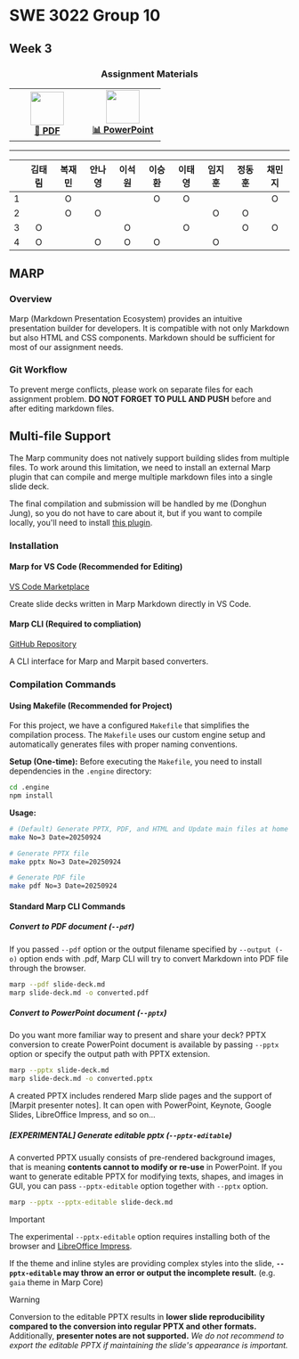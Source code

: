 # SWE 3022 Group 10

## Week 3

<div align="center">

### Assignment Materials

<table>
<tr>
<td align="center" width="120">
<a href="./main.pdf">
<img src="https://img.icons8.com/?size=100&id=13417&format=png&color=000000" width="60px"/>
<br/>
<strong>📄 PDF</strong>
</a>
</td>
<td align="center" width="120">
<a href="./main.pptx">
<img src="https://img.icons8.com/?size=100&id=117557&format=png&color=000000" width="60px"/>
<br/>
<strong>📊 PowerPoint</strong>
</a>
</td>
</tr>
</table>
</div>

---




| | 김태림 | 복재민 | 안나영 | 이석원 | 이승환 | 이태영 | 임지훈 | 정동훈 | 채민지 | 
|-|:-----:|:-----:|:-----:|:-----:|:-----:|:-----:|:-----:|:-----:|:-----:|
|1|       |   O   |       |       |   O   |   O   |       |       |   O   |
|2|       |   O   |   O   |       |       |       |   O   |   O   |       |
|3|   O   |       |       |   O   |       |   O   |       |   O   |   O   |
|4|   O   |       |   O   |   O   |   O   |       |   O   |       |       |

## MARP

### Overview
Marp (Markdown Presentation Ecosystem) provides an intuitive presentation builder for developers. It is compatible with not only Markdown but also HTML and CSS components. Markdown should be sufficient for most of our assignment needs.

### Git Workflow
To prevent merge conflicts, please work on separate files for each assignment problem. **DO NOT FORGET TO PULL AND PUSH** before and after editing markdown files.

## Multi-file Support
The Marp community does not natively support building slides from multiple files. To work around this limitation, we need to install an external Marp plugin that can compile and merge multiple markdown files into a single slide deck. 

The final compilation and submission will be handled by me (Donghun Jung), so you do not have to care about it, but if you want to compile locally, you'll need to install [this plugin](https://github.com/camelaissani/markdown-it-include).


### Installation

#### Marp for VS Code (Recommended for Editing)
[VS Code Marketplace](https://marketplace.visualstudio.com/items?itemName=marp-team.marp-vscode)

Create slide decks written in Marp Markdown directly in VS Code.

#### Marp CLI (Required to compliation)
[GitHub Repository](https://github.com/marp-team/marp-cli)

A CLI interface for Marp and Marpit based converters.

### Compilation Commands

#### Using Makefile (Recommended for Project)
For this project, we have a configured `Makefile` that simplifies the compilation process. The `Makefile` uses our custom engine setup and automatically generates files with proper naming conventions.

**Setup (One-time):**
Before executing the `Makefile`, you need to install dependencies in the `.engine` directory:

```bash
cd .engine
npm install
```

**Usage:**
```bash
# (Default) Generate PPTX, PDF, and HTML and Update main files at home directory.
make No=3 Date=20250924
```
```bash
# Generate PPTX file
make pptx No=3 Date=20250924
```
```bash
# Generate PDF file  
make pdf No=3 Date=20250924
```

#### Standard Marp CLI Commands

##### Convert to PDF document (`--pdf`) 

If you passed `--pdf` option or the output filename specified by `--output (-o)` option ends with .pdf, Marp CLI will try to convert Markdown into PDF file through the browser.

```bash
marp --pdf slide-deck.md
marp slide-deck.md -o converted.pdf
```
##### Convert to PowerPoint document (`--pptx`) 

Do you want more familiar way to present and share your deck? PPTX conversion to create PowerPoint document is available by passing `--pptx` option or specify the output path with PPTX extension.

```bash
marp --pptx slide-deck.md
marp slide-deck.md -o converted.pptx
```

A created PPTX includes rendered Marp slide pages and the support of [Marpit presenter notes]. It can open with PowerPoint, Keynote, Google Slides, LibreOffice Impress, and so on...


##### *[EXPERIMENTAL]* Generate editable pptx (`--pptx-editable`)

A converted PPTX usually consists of pre-rendered background images, that is meaning **contents cannot to modify or re-use** in PowerPoint. If you want to generate editable PPTX for modifying texts, shapes, and images in GUI, you can pass `--pptx-editable` option together with `--pptx` option.

```bash
marp --pptx --pptx-editable slide-deck.md
```

> [!IMPORTANT]
>
> The experimental `--pptx-editable` option requires installing both of the browser and [LibreOffice Impress](https://www.libreoffice.org/).
>
> If the theme and inline styles are providing complex styles into the slide, **`--pptx-editable` may throw an error or output the incomplete result.** (e.g. `gaia` theme in Marp Core)

> [!WARNING]
>
> Conversion to the editable PPTX results in **lower slide reproducibility compared to the conversion into regular PPTX and other formats.** Additionally, **presenter notes are not supported.** *We do not recommend to export the editable PPTX if maintaining the slide's appearance is important.*
